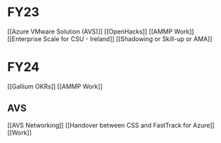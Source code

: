 
# FY23

[[Azure VMware Solution (AVS)]]
[[OpenHacks]]
[[AMMP Work]]
[[Enterprise Scale for CSU - Ireland]]
[[Shadowing or Skill-up or AMA]]

# FY24
[[Gallium OKRs]]
[[AMMP Work]]

## AVS
[[AVS Networking]]
[[Handover between CSS and FastTrack for Azure]]
[[Work]]


